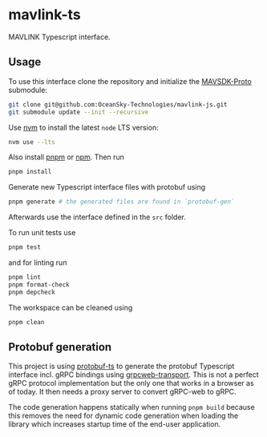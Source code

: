 # mavlink-ts

MAVLINK Typescript interface.

## Usage

To use this interface clone the repository and initialize the [MAVSDK-Proto](https://github.com/mavlink/MAVSDK-Proto) submodule:

```bash
git clone git@github.com:OceanSky-Technologies/mavlink-js.git
git submodule update --init --recursive
```

Use [nvm](https://github.com/nvm-sh/nvm) to install the latest `node` LTS version:

```bash
nvm use --lts
```

Also install [pnpm](https://pnpm.io/installation) or [npm](https://docs.npmjs.com/downloading-and-installing-node-js-and-npm).
Then run

```bash
pnpm install
```

Generate new Typescript interface files with protobuf using

```bash
pnpm generate # the generated files are found in `protobuf-gen`
```

Afterwards use the interface defined in the `src` folder.

To run unit tests use

```bash
pnpm test
```

and for linting run

```bash
pnpm lint
pnpm format-check
pnpm depcheck
```

The workspace can be cleaned using

```bash
pnpm clean
```

## Protobuf generation

This project is using [protobuf-ts](https://github.com/timostamm/protobuf-ts/tree/main) to generate the protobuf Typescript interface incl. gRPC bindings using [grpcweb-transport](https://github.com/timostamm/protobuf-ts/blob/main/MANUAL.md#grpc-web-transport). This is not a perfect gRPC protocol implementation but the only one that works in a browser as of today. It then needs a proxy server to convert gRPC-web to gRPC.

The code generation happens statically when running `pnpm build` because this removes the need for dynamic code generation when loading the library which increases startup time of the end-user application.

